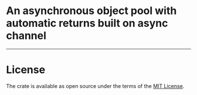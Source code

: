 # An asynchronous object pool with automatic returns built on async channel

---

# License

The crate is available as open source under the terms of the [MIT
License](http://opensource.org/licenses/MIT).
